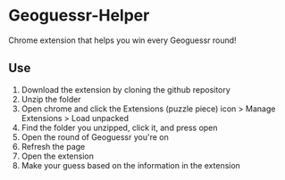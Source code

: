 # Geoguessr-Helper

Chrome extension that helps you win every Geoguessr round!

## Use
   1. Download the extension by cloning the github repository
   2. Unzip the folder
   3. Open chrome and click the Extensions (puzzle piece) icon > Manage Extensions > Load unpacked
   4. Find the folder you unzipped, click it, and press open
   5. Open the round of Geoguessr you're on
   6. Refresh the page
   7. Open the extension
   8. Make your guess based on the information in the extension
